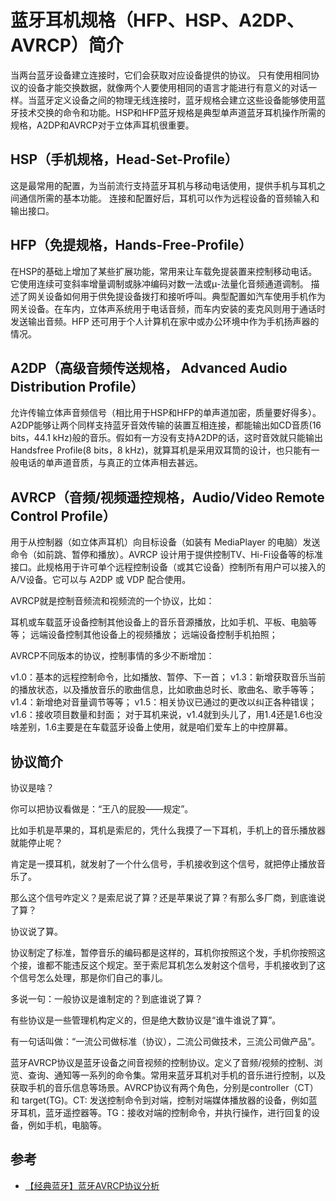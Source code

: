 # 蓝牙耳机规格（HFP、HSP、A2DP、AVRCP）简介

当两台蓝牙设备建立连接时，它们会获取对应设备提供的协议。 只有使用相同协议的设备才能交换数据，就像两个人要使用相同的语言才能进行有意义的对话一样。当蓝牙定义设备之间的物理无线连接时，蓝牙规格会建立这些设备能够使用蓝牙技术交换的命令和功能。HSP和HFP蓝牙规格是典型单声道蓝牙耳机操作所需的规格，A2DP和AVRCP对于立体声耳机很重要。
    
## HSP（手机规格，Head-Set-Profile）
这是最常用的配置，为当前流行支持蓝牙耳机与移动电话使用，提供手机与耳机之间通信所需的基本功能。 连接和配置好后，耳机可以作为远程设备的音频输入和输出接口。
    
## HFP（免提规格，Hands-Free-Profile）
在HSP的基础上增加了某些扩展功能，常用来让车载免提装置来控制移动电话。它使用连续可变斜率增量调制或脉冲编码对数一法或μ-法量化音频通道调制。 描述了网关设备如何用于供免提设备拨打和接听呼叫。典型配置如汽车使用手机作为网关设备。在车内，立体声系统用于电话音频，而车内安装的麦克风则用于通话时发送输出音频。HFP 还可用于个人计算机在家中或办公环境中作为手机扬声器的情况。
    
## A2DP（高级音频传送规格， Advanced Audio Distribution Profile）
允许传输立体声音频信号（相比用于HSP和HFP的单声道加密，质量要好得多）。A2DP能够让两个同样支持蓝牙音效传输的装置互相连接，都能输出如CD音质(16 bits，44.1 kHz)般的音乐。假如有一方没有支持A2DP的话，这时音效就只能输出Handsfree Profile(8 bits，8 kHz)，就算耳机是采用双耳筒的设计，也只能有一般电话的单声道音质，与真正的立体声相去甚远。
    
## AVRCP（音频/视频遥控规格，Audio/Video Remote Control Profile）
用于从控制器（如立体声耳机）向目标设备（如装有 MediaPlayer 的电脑）发送命令（如前跳、暂停和播放）。AVRCP 设计用于提供控制TV、Hi-Fi设备等的标准接口。此规格用于许可单个远程控制设备（或其它设备）控制所有用户可以接入的A/V设备。它可以与 A2DP 或 VDP 配合使用。

AVRCP就是控制音频流和视频流的一个协议，比如：

耳机或车载蓝牙设备控制其他设备上的音乐音源播放，比如手机、平板、电脑等等；
远端设备控制其他设备上的视频播放；
远端设备控制手机拍照；

AVRCP不同版本的协议，控制事情的多少不断增加：

v1.0：基本的远程控制命令，比如播放、暂停、下一首；
v1.3：新增获取音乐当前的播放状态，以及播放音乐的歌曲信息，比如歌曲总时长、歌曲名、歌手等等；
v1.4：新增绝对音量调节等等；
v1.5：相关协议已通过的更改以纠正各种错误；
v1.6：接收项目数量和封面；
对于耳机来说，v1.4就到头儿了，用1.4还是1.6也没啥差别，1.6主要是在车载蓝牙设备上使用，就是咱们爱车上的中控屏幕。

## 协议简介

协议是啥？

你可以把协议看做是：“王八的屁股——规定”。

比如手机是苹果的，耳机是索尼的，凭什么我摸了一下耳机，手机上的音乐播放器就能停止呢？

肯定是一摸耳机，就发射了一个什么信号，手机接收到这个信号，就把停止播放音乐了。

那么这个信号咋定义？是索尼说了算？还是苹果说了算？有那么多厂商，到底谁说了算？

协议说了算。

协议制定了标准，暂停音乐的编码都是这样的，耳机你按照这个发，手机你按照这个接，谁都不能违反这个规定。至于索尼耳机怎么发射这个信号，手机接收到了这个信号怎么处理，那是你们自己的事儿。

多说一句：一般协议是谁制定的？到底谁说了算？

有些协议是一些管理机构定义的，但是绝大数协议是“谁牛谁说了算”。

有一句话叫做：“一流公司做标准（协议），二流公司做技术，三流公司做产品”。

蓝牙AVRCP协议是蓝牙设备之间音视频的控制协议。定义了音频/视频的控制、浏览、查询、通知等一系列的命令集。常用来蓝牙耳机对手机的音乐进行控制，以及获取手机的音乐信息等场景。AVRCP协议有两个角色，分别是controller（CT）和 target(TG)。CT: 发送控制命令到对端，控制对端媒体播放器的设备，例如蓝牙耳机，蓝牙遥控器等。TG：接收对端的控制命令，并执行操作，进行回复的设备，例如手机，电脑等。


## 参考

* [【经典蓝牙】蓝牙AVRCP协议分析](https://developer.aliyun.com/article/1171868)



